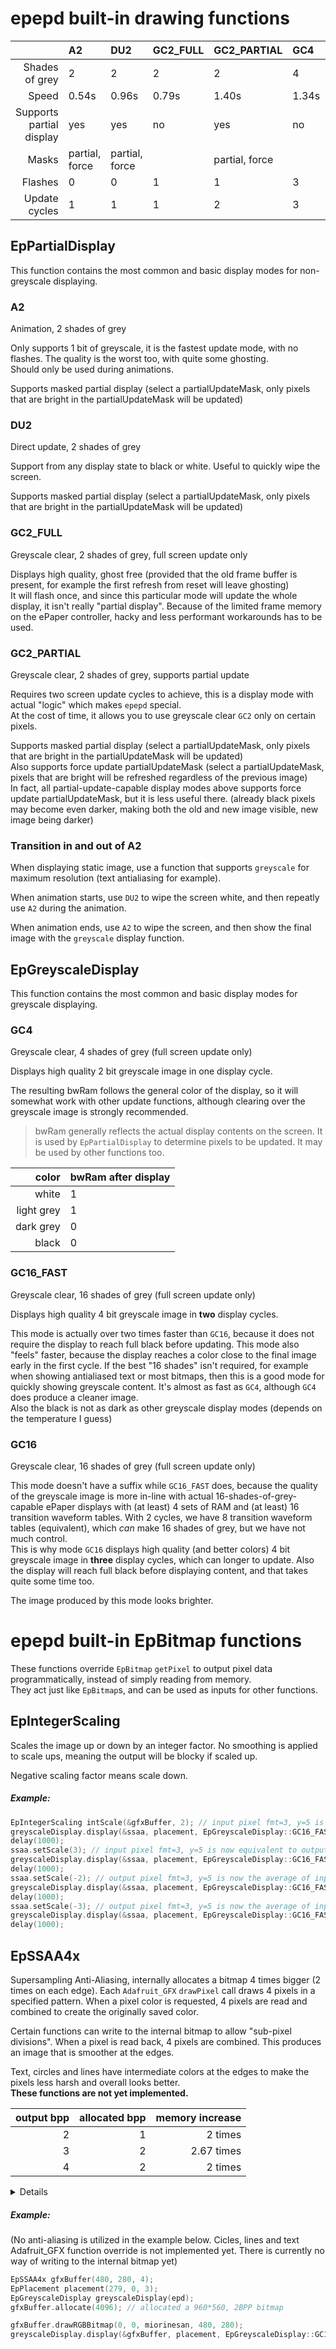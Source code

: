 # epepd built-in drawing functions

| | A2 | DU2 | GC2_FULL | GC2_PARTIAL | GC4 | GC16_FAST | GC16 |
| --: | :-- | :-- | :-- | :-- | :-- | :-- | :-- |
| Shades of grey | 2 | 2 | 2 | 2 | 4 | 16 | 16 |
| Speed | 0.54s | 0.96s | 0.79s | 1.40s | 1.34s | 1.45s | 2.58s |
| Supports partial display | yes | yes | no | yes | no | no | no |
| Masks | partial, force | partial, force | | partial, force | | | |
| Flashes | 0 | 0 | 1 | 1 | 3 | 3 | 3 |
| Update cycles | 1 | 1 | 1 | 2 | 3 | 2 | 3 |

## EpPartialDisplay

This function contains the most common and basic display modes for non-greyscale displaying.

### A2

Animation, 2 shades of grey

Only supports 1 bit of greyscale, it is the fastest update mode, with no flashes. The quality is the worst too, with quite some ghosting.\
Should only be used during animations.

Supports masked partial display (select a partialUpdateMask, only pixels that are bright in the partialUpdateMask will be updated)

### DU2

Direct update, 2 shades of grey

Support from any display state to black or white. Useful to quickly wipe the screen.

Supports masked partial display (select a partialUpdateMask, only pixels that are bright in the partialUpdateMask will be updated)

### GC2_FULL

Greyscale clear, 2 shades of grey, full screen update only

Displays high quality, ghost free (provided that the old frame buffer is present, for example the first refresh from reset will leave ghosting)\
It will flash once, and since this particular mode will update the whole display, it isn't really "partial display". Because of the limited frame memory on the
ePaper controller, hacky and less performant workarounds has to be used.

### GC2_PARTIAL

Greyscale clear, 2 shades of grey, supports partial update

Requires two screen update cycles to achieve, this is a display mode with actual "logic" which makes `epepd` special.\
At the cost of time, it allows you to use greyscale clear `GC2` only on certain pixels.

Supports masked partial display (select a partialUpdateMask, only pixels that are bright in the partialUpdateMask will be updated)\
Also supports force update partialUpdateMask (select a partialUpdateMask, pixels that are bright will be refreshed regardless of the previous image)\
In fact, all partial-update-capable display modes above supports force update partialUpdateMask, but it is less useful there. (already black pixels may become
even darker,
making both the old and new image visible, new image being darker)

### Transition in and out of A2

When displaying static image, use a function that supports `greyscale` for maximum resolution (text antialiasing for example).

When animation starts, use `DU2` to wipe the screen white, and then repeatly use `A2` during the animation.

When animation ends, use `A2` to wipe the screen, and then show the final image with the `greyscale` display function.

## EpGreyscaleDisplay

This function contains the most common and basic display modes for greyscale displaying.

### GC4

Greyscale clear, 4 shades of grey (full screen update only)

Displays high quality 2 bit greyscale image in one display cycle.

The resulting bwRam follows the general color of the display, so it will somewhat work with other update functions, although clearing over the greyscale image
is strongly recommended.

> bwRam generally reflects the actual display contents on the screen. It is used by `EpPartialDisplay` to determine pixels to be updated. It may be used by
> other functions too.

| color | bwRam after display |
| --: | :-- |
| white | 1 |
| light grey | 1 |
| dark grey | 0 |
| black | 0 |

### GC16_FAST

Greyscale clear, 16 shades of grey (full screen update only)

Displays high quality 4 bit greyscale image in **two** display cycles.

This mode is actually over two times faster than `GC16`, because it does not require the display to reach full black before updating. This mode also "feels"
faster, because the display reaches a color close to the final image early in the first cycle. If the best "16 shades" isn't required, for example when showing
antialiased text or most bitmaps, then this is a good mode for quickly showing greyscale content. It's almost as fast as `GC4`, although `GC4` does produce a
cleaner image.\
Also the black is not as dark as other greyscale display modes (depends on the temperature I guess)

### GC16

Greyscale clear, 16 shades of grey (full screen update only)

This mode doesn't have a suffix while `GC16_FAST` does, because the quality of the greyscale image is more in-line with actual 16-shades-of-grey-capable ePaper
displays with (at least) 4 sets of RAM and (at least) 16 transition waveform tables. With 2 cycles, we have 8 transition waveform tables (equivalent), which
*can* make 16 shades of grey, but we have not much control.\
This is why mode `GC16` displays high quality (and better colors) 4 bit greyscale image in **three** display cycles, which can longer to update. Also the
display will reach full black before displaying content, and that takes quite some time too.

The image produced by this mode looks brighter.

# epepd built-in EpBitmap functions

These functions override `EpBitmap` `getPixel` to output pixel data programmatically, instead of simply reading from memory.\
They act just like `EpBitmap`s, and can be used as inputs for other functions.

## EpIntegerScaling

Scales the image up or down by an integer factor. No smoothing is applied to scale ups, meaning the output will be blocky if scaled up.

Negative scaling factor means scale down.

##### Example:

```cpp
EpIntegerScaling intScale(&gfxBuffer, 2); // input pixel fmt=3, y=5 is now equivalent to output rect fmt=6, y=10, w=2, h=2
greyscaleDisplay.display(&ssaa, placement, EpGreyscaleDisplay::GC16_FAST);
delay(1000);
ssaa.setScale(3); // input pixel fmt=3, y=5 is now equivalent to output rect fmt=9, y=15, w=3, h=3
greyscaleDisplay.display(&ssaa, placement, EpGreyscaleDisplay::GC16_FAST);
delay(1000);
ssaa.setScale(-2); // output pixel fmt=3, y=5 is now the average of input pixels (6, 10), (7, 10), (6, 11), (7, 11)
greyscaleDisplay.display(&ssaa, placement, EpGreyscaleDisplay::GC16_FAST);
delay(1000);
ssaa.setScale(-3); // output pixel fmt=3, y=5 is now the average of input pixels (9, 15), (10, 15), (11, 15), (9, 16), (10, 16), (11, 16), (9, 17), (10, 17), (11, 17)
greyscaleDisplay.display(&ssaa, placement, EpGreyscaleDisplay::GC16_FAST);
delay(1000);
```

## EpSSAA4x

Supersampling Anti-Aliasing, internally allocates a bitmap 4 times bigger (2 times on each edge). Each `Adafruit_GFX` `drawPixel` call draws 4 pixels in a
specified pattern. When a pixel color is requested, 4 pixels are read and combined to create the originally saved color.

Certain functions can write to the internal bitmap to allow "sub-pixel divisions". When a pixel is read back, 4 pixels are combined. This produces an image that
is smoother at the edges.

Text, circles and lines have intermediate colors at the edges to make the pixels less harsh and overall looks better.\
**These functions are not yet implemented.**

| output bpp | allocated bpp | memory increase |
| --: | --: | --: |
| 2 | 1 | 2 times |
| 3 | 2 | 2.67 times |
| 4 | 2 | 2 times |

<details>
<code>
Output Pixel to Internal Pixels Conversion<br>
[output color in dec] output color in bin <-conversion direction-> top left pixel, top right pixel, bottom left pixel, bottom right pixel [sum of 4 pixels]<br>
2 bits per output pixel<br>
[0] 00 <-> 0 0 0 0 [0]<br>
[1] 01 <-> 0 0 0 1 [1]<br>
[2] 10 <-> 0 0 1 1 [2]<br>
[3] 11 <-- 0 1 1 1 [3]<br>
[3] 11 <-> 1 1 1 1 [4]<br>
3 bits per output pixel<br>
[0] 000 <-> 00 00 00 00 [0]<br>
[1] 001 <-- 00 00 00 01 [1]<br>
[1] 001 <-> 00 00 01 01 [2]<br>
[2] 010 <-- 00 01 01 01 [3]<br>
[2] 010 <-> 01 01 01 01 [4]<br>
[3] 011 <-- 01 01 01 10 [5]<br>
[3] 011 <-> 01 01 10 10 [6]<br>
[4] 100 <-> 01 10 10 10 [7]<br>
[5] 101 <-> 10 10 10 10 [8]<br>
[6] 110 <-- 10 10 10 11 [9]<br>
[6] 110 <-> 10 10 11 11 [10]<br>
[7] 111 <-- 10 11 11 11 [11]<br>
[7] 111 <-> 11 11 11 11 [12]<br>
4 bits per output pixel<br>
(!): ordered pattern needed to differentiate<br>
[0] 0000 <-> 00 00 00 00 [0]<br>
[1] 0001 <-> 00 00 00 01 [1]<br>
[2] 0010 <-> 00 00 01 01 [2]<br>
[3] 0011 <-> 00 01 01 01 [3] (!)<br>
[4] 0100 --> 01 00 01 01 [3] (!)<br>
[5] 0101 <-> 01 01 01 01 [4]<br>
[6] 0110 <-> 01 01 01 10 [5]<br>
[7] 0111 <-> 01 01 10 10 [6]<br>
[8] 1000 <-> 01 10 10 10 [7] (!)<br>
[9] 1001 --> 10 01 10 10 [7] (!)<br>
[10] 1010 <-> 10 10 10 10 [8]<br>
[11] 1011 <-> 10 10 10 11 [9]<br>
[12] 1100 <-> 10 10 11 11 [10]<br>
[13] 1101 <-> 10 11 11 11 [11] (!)<br>
[14] 1110 --> 11 10 11 11 [11] (!)<br>
[15] 1111 <-> 11 11 11 11 [12]
</code>
</details>

##### Example:

(No anti-aliasing is utilized in the example below. Cicles, lines and text Adafruit_GFX function override is not implemented yet. There is currently no way of
writing to the internal bitmap yet)

```cpp
EpSSAA4x gfxBuffer(480, 280, 4);
EpPlacement placement(279, 0, 3);
EpGreyscaleDisplay greyscaleDisplay(epd);
gfxBuffer.allocate(4096); // allocated a 960*560, 2BPP bitmap

gfxBuffer.drawRGBBitmap(0, 0, miorinesan, 480, 280);
greyscaleDisplay.display(&gfxBuffer, placement, EpGreyscaleDisplay::GC16_FAST);
```